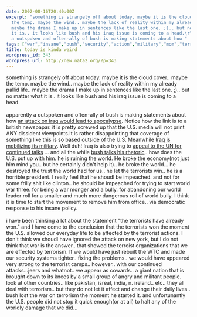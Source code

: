 ```yaml
---
date: 2002-08-16T20:40:00Z
excerpt: "something is strangely off about today. maybe it is the cloud cover.. maybe
  the temp. maybe the wind.. maybe the lack of reality within my already pallid life..
  maybe the drama I make up in sentences like the last one. ;).. but no matter what
  it is.. it looks like bush and his iraq issue is coming to a head.\r\napparently
  a outspoken and often-ally of bush is making statements about how "
tags: ["war","insane","bush","security","action","military","mom","terrorism","india","politics","politic","iraq"]
title: today is kinda weird
wordpress_id: 343
wordpress_url: http://new.nata2.org/?p=343
---
```


something is strangely off about today. maybe it is the cloud cover.. maybe the temp. maybe the wind.. maybe the lack of reality within my already pallid life.. maybe the drama I make up in sentences like the last one. ;).. but no matter what it is.. it looks like bush and his iraq issue is coming to a head.<br/><br/>
apparently a outspoken and often-ally of bush is making statements about how <a href="http://www.guardian.co.uk/Iraq/Story/0,2763,775532,00.html">an attack on iraq would lead to apocalypse</a>. Notice how the link is to a british newspapar. it is pretty screwed up that the U.S. media will not print ANY dissident viewpoints.It is rather disappointing that coverage of something like this is so based outside of the U.S. Meanwhile <a href="http://www.cnn.com/2002/WORLD/meast/08/15/iraq.us/index.html">Iraq is mobilizing its military</a>. Well duh! Iraq is also trying to <a href="http://www.cnn.com/2002/US/08/16/un.iraq.ap/index.html">appeal to the UN for continued talks</a> ... and all the while <a href="http://www.cnn.com/2002/ALLPOLITICS/08/16/bush.iraq/index.html">bush talks his rhetoric</a>.. how does the U.S. put up with him. he is ruining the world. He broke the economy(not just him mind you.. but he certainly didn't help it).. he broke the world... he destroyed the trust the world had for us.. he let the terrorists win.. he is a horrible president. I really feel that he shoudl be impeached. and not for some frilly shit like clinton.. he should be impeached for trying to start world war three. for being a war monger and a bully. for abandoning our world leader roll for a smaller and much more dangerous roll of world bully. I think it is time to start the movement to remove him from office.. via democratic response to his insane policy. <br/><br/>i have been thinking a lot about the statement "the terrorists have already won." and I have come to the conclusion that the terrorists won the moment the U.S. allowed our everyday life to be affected by the terrorist actions. I don't think we shoudl have ignored the attack on new york, but I do not think that war is the answer.. that showed the terroist organizations that we are effected by terrorism. If we would have just rebuilt the WTC and made our security systems tighter.. fixing the problems.. we would have appeared very strong to the terrorist camps.. however.. with our continued attacks...jeers and whatnot.. we appear as cowards.. a giant nation that is brought down to its knees by a small group of angry and militant people. look at other countries.. like pakistan, isreal, india, n. ireland.. etc.. they all deal with terrorism.. but they do not let it affect and change their daily lives.. bush lost the war on terrorism the moment he started it. and unfortunantly the U.S. people did not stop it quick enough(or at all) to halt any of the worldly damage that we did... 
